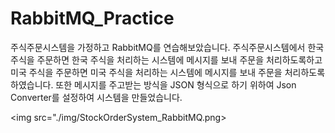 # RabbitMQ_Practice
주식주문시스템을 가정하고 RabbitMQ를 연습해보았습니다.
주식주문시스템에서 한국 주식을 주문하면 한국 주식을 처리하는 시스템에 메시지를 보내 주문을 처리하도록하고 미국 주식을 주문하면 미국 주식을 처리하는 시스템에 메시지를 보내 주문을 처리하도록하였습니다.
또한 메시지를 주고받는 방식을 JSON 형식으로 하기 위하여 Json Converter를 설정하여 시스템을 만들었습니다.

<img src="./img/StockOrderSystem_RabbitMQ.png>
